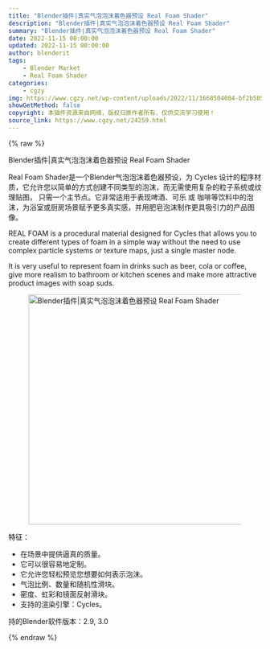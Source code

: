 ```yaml
---
title: "Blender插件|真实气泡泡沫着色器预设 Real Foam Shader"
description: "Blender插件|真实气泡泡沫着色器预设 Real Foam Shader"
summary: "Blender插件|真实气泡泡沫着色器预设 Real Foam Shader"
date: 2022-11-15 00:00:00
updated: 2022-11-15 00:00:00
author: blenderit
tags: 
    - Blender Market
    - Real Foam Shader
categories:
    - cgzy
img: https://www.cgzy.net/wp-content/uploads/2022/11/1668504084-bf2b585aaeb7a04.jpg
showGetMethod: false
copyright: 本插件资源来自网络，版权归原作者所有，仅供交流学习使用！
source_link: https://www.cgzy.net/24259.html
---
```


{% raw %}
<div class="wp-block-pandastudio-title"><div class="title_style_01"><p>Blender插件|真实气泡泡沫着色器预设 Real Foam Shader</p></div></div><p class="is-style-text-indent-2em">Real Foam Shader是一个Blender气泡泡沫着色器预设，为 Cycles 设计的程序材质，它允许您以简单的方式创建不同类型的泡沫，而无需使用复杂的粒子系统或纹理贴图， 只需一个主节点。它非常适用于表现啤酒、可乐 或 咖啡等饮料中的泡沫，为浴室或厨房场景赋予更多真实感，并用肥皂泡沫制作更具吸引力的产品图像。</p><p>REAL FOAM is a procedural material designed for Cycles that allows you to create different types of foam in a simple way without the need to use complex particle systems or texture maps, just a single master node.</p><p>It is very useful to represent foam in drinks such as beer, cola or coffee, give more realism to bathroom or kitchen scenes and make more attractive product images with soap suds.</p><div class="wp-block-image"><figure class="aligncenter size-full"><img fetchpriority="high" decoding="async" width="512" height="458" src="https://www.cgzy.net/wp-content/uploads/2022/11/1668504084-bf2b585aaeb7a04.jpg" class="wp-image-24260" title="Blender插件|真实气泡泡沫着色器预设 Real Foam Shader" alt="Blender插件|真实气泡泡沫着色器预设 Real Foam Shader"></figure></div><p><mark style="background-color:rgba(0, 0, 0, 0)" class="has-inline-color has-vivid-red-color">特征：</mark></p><ul><li>在场景中提供逼真的质量。</li><li>它可以很容易地定制。</li><li>它允许您轻松预览您想要如何表示泡沫。</li><li>气泡比例、数量和随机性滑块。</li><li>密度、虹彩和镜面反射滑块。</li><li>支持的渲染引擎：Cycles。</li></ul><div class="wp-block-pandastudio-tips"><div class="tip success "><p>持的Blender软件版本：2.9, 3.0</p>
</div></div>
<div style="display: none">cgzy</div>
{% endraw %}